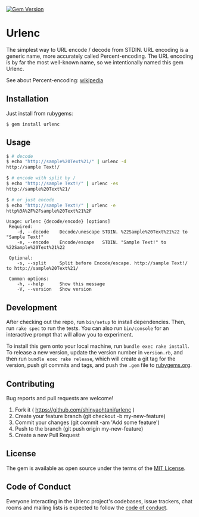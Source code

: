 [![Gem Version](https://badge.fury.io/rb/urlenc.svg)](https://badge.fury.io/rb/urlenc)

# Urlenc

The simplest way to URL encode / decode from STDIN. URL encoding is a generic name, more accurately called Percent-encoding. The URL encoding is by far the most well-known name, so we intentionally named this gem Urlenc.

See about Percent-encoding: [wikipedia](https://en.wikipedia.org/wiki/Percent-encoding)

## Installation

Just install from rubygems:

    $ gem install urlenc

## Usage

```bash
$ # decode
$ echo "http://sample%20Text%21/" | urlenc -d
http://sample Text!/

$ # encode with split by /
$ echo "http://sample Text!/" | urlenc -es
http://sample%20Text%21/

$ # or just encode
$ echo "http://sample Text!/" | urlenc -e
http%3A%2F%2Fsample%20Text%21%2F
```

```
Usage: urlenc {decode/encode} [options]
 Required:
    -d, --decode    Decode/unescape STDIN. %22Sample%20Text%21%22 to "Sample Text!"
    -e, --encode    Encode/escape   STDIN. "Sample Text!" to %22Sample%20Text%21%22

 Optional:
    -s, --split     Split before Encode/escape. http://sample Text!/ to http://sample%20Text%21/

 Common options:
    -h, --help      Show this message
    -V, --version   Show version
```

## Development

After checking out the repo, run `bin/setup` to install dependencies. Then, run `rake spec` to run the tests. You can also run `bin/console` for an interactive prompt that will allow you to experiment.

To install this gem onto your local machine, run `bundle exec rake install`. To release a new version, update the version number in `version.rb`, and then run `bundle exec rake release`, which will create a git tag for the version, push git commits and tags, and push the `.gem` file to [rubygems.org](https://rubygems.org).

## Contributing

Bug reports and pull requests are welcome!
1. Fork it ( https://github.com/shinyaohtani/urlenc )
1. Create your feature branch (git checkout -b my-new-feature)
1. Commit your changes (git commit -am 'Add some feature')
1. Push to the branch (git push origin my-new-feature)
1. Create a new Pull Request


## License

The gem is available as open source under the terms of the [MIT License](https://opensource.org/licenses/MIT).

## Code of Conduct

Everyone interacting in the Urlenc project's codebases, issue trackers, chat rooms and mailing lists is expected to follow the [code of conduct](https://github.com/[USERNAME]/urlenc/blob/master/CODE_OF_CONDUCT.md).
